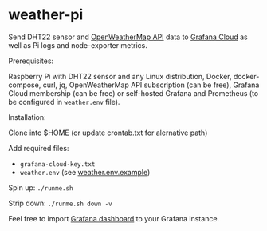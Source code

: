 # weather-pi

Send DHT22 sensor and [OpenWeatherMap API](https://openweathermap.org/api) data to [Grafana Cloud](https://grafana.com/) as well as Pi logs and node-exporter metrics.

Prerequisites:

Raspberry Pi with DHT22 sensor and any Linux distribution, Docker, docker-compose, curl, jq, OpenWeatherMap API subscription (can be free), Grafana Cloud membership (can be free) or self-hosted Grafana and Prometheus (to be configured in `weather.env` file).

Installation:

Clone into $HOME (or update crontab.txt for alernative path)

Add required files:
* `grafana-cloud-key.txt`
* `weather.env` (see [weather.env.example](weather.env.example))

Spin up: `./runme.sh`

Strip down: `./runme.sh down -v`

Feel free to import [Grafana dashboard](dashboard.json) to your Grafana instance.
